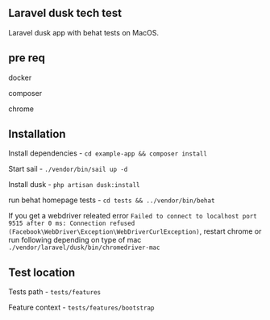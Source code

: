 ## Laravel dusk tech test
Laravel dusk app with behat tests on MacOS.

## pre req
 docker
 
 composer
 
 chrome

## Installation
Install dependencies - ```cd example-app && composer install```

Start sail - ```./vendor/bin/sail up -d```

Install dusk - ```php artisan dusk:install```

run behat homepage tests - ```cd tests && ../vendor/bin/behat```

If you get a webdriver releated error ```Failed to connect to localhost port 9515 after 0 ms: Connection refused (Facebook\WebDriver\Exception\WebDriverCurlException)```, restart chrome or run following depending on type of mac ```./vendor/laravel/dusk/bin/chromedriver-mac```

## Test location
Tests path - ```tests/features```

Feature context - ```tests/features/bootstrap```